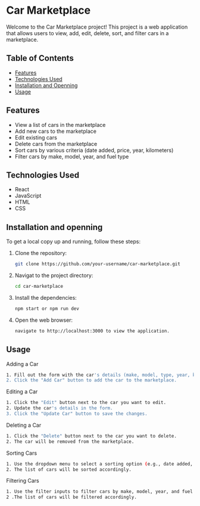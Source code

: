 # Car Marketplace

Welcome to the Car Marketplace project! This project is a web application that allows users to view, add, edit, delete, sort, and filter cars in a marketplace.

## Table of Contents

- [Features](#features)
- [Technologies Used](#technologies-used)
- [Installation and Openning](#installation)
- [Usage](#usage)

## Features

- View a list of cars in the marketplace
- Add new cars to the marketplace
- Edit existing cars
- Delete cars from the marketplace
- Sort cars by various criteria (date added, price, year, kilometers)
- Filter cars by make, model, year, and fuel type

## Technologies Used

- React
- JavaScript
- HTML
- CSS

## Installation and openning

To get a local copy up and running, follow these steps:

1. Clone the repository:
   ```bash
   git clone https://github.com/your-username/car-marketplace.git

2. Navigat to the project directory:
   ```bash
   cd car-marketplace
   
3. Install the dependencies:
   ```bash
   npm start or npm run dev
   
4. Open the web browser:
   ```bash
   navigate to http://localhost:3000 to view the application.


## Usage


Adding a Car
```bash
1. Fill out the form with the car's details (make, model, type, year, kilometers, fuel type, price).
2. Click the "Add Car" button to add the car to the marketplace.
```
Editing a Car
```bash
1. Click the "Edit" button next to the car you want to edit.
2. Update the car's details in the form.
3. Click the "Update Car" button to save the changes.
```
Deleting a Car
```bash
1. Click the "Delete" button next to the car you want to delete.
2. The car will be removed from the marketplace.
```
Sorting Cars
```bash
1. Use the dropdown menu to select a sorting option (e.g., date added, price, year, kilometers).
2. The list of cars will be sorted accordingly.
```
Filtering Cars
```bash
1. Use the filter inputs to filter cars by make, model, year, and fuel type.
2 .The list of cars will be filtered accordingly.
```
